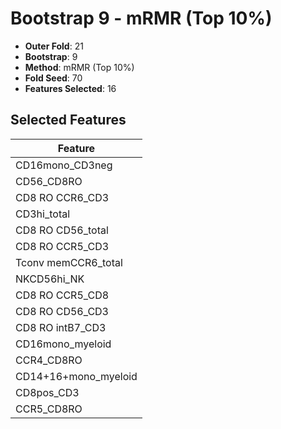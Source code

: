 # Bootstrap 9 - mRMR (Top 10%)

- **Outer Fold**: 21
- **Bootstrap**: 9
- **Method**: mRMR (Top 10%)
- **Fold Seed**: 70
- **Features Selected**: 16

## Selected Features

| Feature |
|---------|
| CD16mono_CD3neg |
| CD56_CD8RO |
| CD8 RO CCR6_CD3 |
| CD3hi_total |
| CD8 RO CD56_total |
| CD8 RO CCR5_CD3 |
| Tconv memCCR6_total |
| NKCD56hi_NK |
| CD8 RO CCR5_CD8 |
| CD8 RO CD56_CD3 |
| CD8 RO intB7_CD3 |
| CD16mono_myeloid |
| CCR4_CD8RO |
| CD14+16+mono_myeloid |
| CD8pos_CD3 |
| CCR5_CD8RO |
